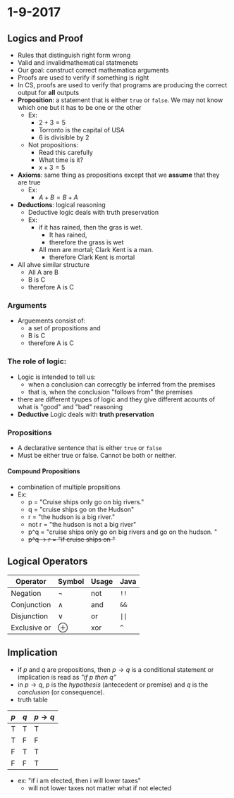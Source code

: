 # 1-9-2017
## Logics and Proof
* Rules that distinguish right form wrong
* Valid and invalidmathematical statmenets
* Our goal: construct correct mathematica arguments
* Proofs are used to verify if something is right
* In CS, proofs are used to verify that programs are producing the correct output for **all** outputs
* **Proposition**: a statement that is either `true` or `false`. We may not know which one but it has to be one or the other
  * Ex:
    * $2 + 3 = 5$
    * Torronto is the capital of USA
    * 6 is divisible by 2
  * Not propositions:
    * Read this carefully
    * What time is it?
    * $x + 3 = 5$
* **Axioms**: same thing as propositions except that we **assume** that they are true
  * Ex:
    * $A + B = B + A$
* **Deductions**: logical reasoning
  * Deductive logic deals with truth preservation
  * Ex:
    * if it has rained, then the gras is wet.
      * It has rained,
      * therefore the grass is wet
    * All men are mortal; Clark Kent is a man.
      * therefore Clark Kent is mortal
* All ahve similar structure
  * All A are B
  * B is C
  * therefore A is C

### Arguments
* Arguements consist of:
  * a set of propositions and
  * B is C
  * therefore A is C

### The role of logic:
  * Logic is intended to tell us:
    * when a conclusion can correcgtly be inferred from the premises
    * that is, when the conclusion "follows from" the premises
  * there are different tyupes of logic and they give different acounts of what is "good" and "bad" reasoning
* **Deductive** Logic deals with **truth preservation**

### Propositions
* A declarative sentence that is either `true` or `false`
* Must be either true or false. Cannot be both or neither.

#### Compound Propositions
* combination of multiple propsitions
* Ex:
  * p = "Cruise ships only go on big rivers."
  * q = "cruise ships go on the Hudson"
  * r = "the hudson is a big river."
  * not r = "the hudson is not a big river"
  * p^q = "cruise ships only go on big rivers and go on the hudson. "
  * ~~p^q -> r = "if cruise ships on "~~

## Logical Operators
|Operator|Symbol|Usage|Java|
|--------|------|-----|----|
|Negation|$\neg$|not|`!!`|
|Conjunction|$\land$|and|`&&`|
|Disjunction|$\lor$|or|`\|\|`|
|Exclusive or|$\oplus$ |xor|`^`|

## Implication
* if $p$ and $q$ are propositions, then $p \to q$ is a conditional statement or implication is read as *"if $p$ then $q$"*
* in $p \to q$, $p$ is the *hypothesis* (antecedent or premise) and $q$ is the *conclusion* (or consequence).
* truth table

|$p$|$q$|$p \to q$|
|-|-|-|
|T|T|T|
|T|F|F|
|F|T|T|
|F|F|T|

* ex: "if i am elected, then i will lower taxes"
  * will not lower taxes not matter what if not elected
